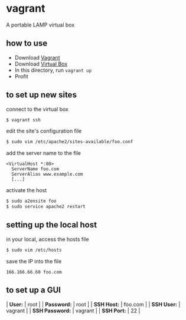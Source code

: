 # vagrant
A portable LAMP virtual box

## how to use
- Download [Vagrant](https://www.vagrantup.com)
- Download [Virtual Box](https://www.virtualbox.org)
- In this directory, run `vagrant up`
- Profit

## to set up new sites
connect to the virtual box
```bash
$ vagrant ssh
```

edit the site's configuration file
```bash
$ sudo vim /etc/apache2/sites-available/foo.conf
```

add the server name to the file
```
<VirtualHost *:80>
  ServerName foo.com
  ServerAlias www.example.com
  [...]
```

activate the host
```bash
$ sudo a2ensite foo
$ sudo service apache2 restart
```

## setting up the local host
in your local, access the hosts file
```bash
$ sudo vim /etc/hosts
```
save the IP into the file
```
166.166.66.60 foo.com
```

## to set up a GUI

| **User:**         | root           |
| **Password:**     | root           |
| **SSH Host:**     | foo.com        |
| **SSH User:**     | vagrant        |
| **SSH Password:** | vagrant        |
| **SSH Port:**     |  22            |

